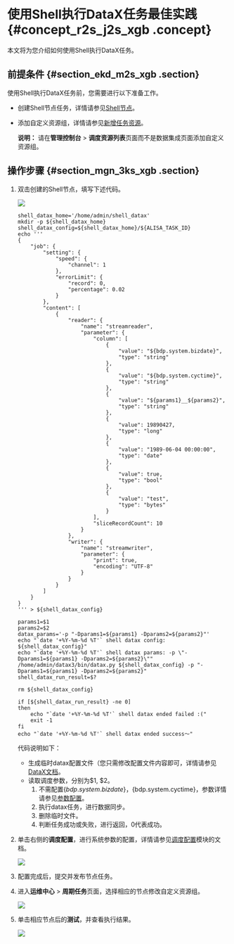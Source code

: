 # 使用Shell执行DataX任务最佳实践 {#concept_r2s_j2s_xgb .concept}

本文将为您介绍如何使用Shell执行DataX任务。

## 前提条件 {#section_ekd_m2s_xgb .section}

使用Shell执行DataX任务前，您需要进行以下准备工作。

-   创建Shell节点任务，详情请参见[Shell节点](cn.zh-CN/使用指南/数据开发/节点类型/SHELL节点.md#)。
-   添加自定义资源组，详情请参见[新增任务资源](cn.zh-CN/使用指南/数据集成/常见配置/新增任务资源.md#)。

    **说明：** 请在**管理控制台** \> **调度资源列表**页面而不是数据集成页面添加自定义资源组。


## 操作步骤 {#section_mgn_3ks_xgb .section}

1.  双击创建的Shell节点，填写下述代码。

    ![](http://static-aliyun-doc.oss-cn-hangzhou.aliyuncs.com/assets/img/132473/155123854239667_zh-CN.png)

    ```
    shell_datax_home='/home/admin/shell_datax'
    mkdir -p ${shell_datax_home}
    shell_datax_config=${shell_datax_home}/${ALISA_TASK_ID}
    echo '''
    {
        "job": {
            "setting": {
                "speed": {
                    "channel": 1
                },
                "errorLimit": {
                    "record": 0,
                    "percentage": 0.02
                }
            },
            "content": [
                {
                    "reader": {
                        "name": "streamreader",
                        "parameter": {
                            "column": [
                                {
                                    "value": "${bdp.system.bizdate}",
                                    "type": "string"
                                },
                                {
                                    "value": "${bdp.system.cyctime}",
                                    "type": "string"
                                },
                                {
                                    "value": "${params1}__${params2}",
                                    "type": "string"
                                },
                                {
                                    "value": 19890427,
                                    "type": "long"
                                },
                                {
                                    "value": "1989-06-04 00:00:00",
                                    "type": "date"
                                },
                                {
                                    "value": true,
                                    "type": "bool"
                                },
                                {
                                    "value": "test",
                                    "type": "bytes"
                                }
                            ],
                            "sliceRecordCount": 10
                        }
                    },
                    "writer": {
                        "name": "streamwriter",
                        "parameter": {
                            "print": true,
                            "encoding": "UTF-8"
                        }
                    }
                }
            ]
        }
    }
    ''' > ${shell_datax_config}
    
    params1=$1
    params2=$2
    datax_params='-p "-Dparams1=${params1} -Dparams2=${params2}"'
    echo "`date '+%Y-%m-%d %T'` shell datax config: ${shell_datax_config}"
    echo "`date '+%Y-%m-%d %T'` shell datax params: -p \"-Dparams1=${params1} -Dparams2=${params2}\""
    /home/admin/datax3/bin/datax.py ${shell_datax_config} -p "-Dparams1=${params1} -Dparams2=${params2}"
    shell_datax_run_result=$?
    
    rm ${shell_datax_config}
    
    if [${shell_datax_run_result} -ne 0]
    then
        echo "`date '+%Y-%m-%d %T'` shell datax ended failed :("
        exit -1
    fi
    echo "`date '+%Y-%m-%d %T'` shell datax ended success～"
    ```

    代码说明如下：

    -   生成临时datax配置文件（您只需修改配置文件内容即可，详情请参见[DataX文档](https://github.com/alibaba/DataX)。
    -   读取调度参数，分别为$1, $2。
        1.  不需配置$\{bdp.system.bizdate\}，$\{bdp.system.cyctime\}，参数详情请参见[参数配置](cn.zh-CN/使用指南/数据开发/调度配置/参数配置.md#)。
        2.  执行datax任务，进行数据同步。
        3.  删除临时文件。
        4.  判断任务成功或失败，进行返回，0代表成功。
2.  单击右侧的**调度配置**，进行系统参数的配置，详情请参见[调度配置](cn.zh-CN/使用指南/数据开发/调度配置/基本属性.md#)模块的文档。

    ![](http://static-aliyun-doc.oss-cn-hangzhou.aliyuncs.com/assets/img/132473/155123854239669_zh-CN.png)

3.  配置完成后，提交并发布节点任务。
4.  进入**运维中心** \> **周期任务**页面，选择相应的节点修改自定义资源组。

    ![](http://static-aliyun-doc.oss-cn-hangzhou.aliyuncs.com/assets/img/132473/155123854239679_zh-CN.png)

5.  单击相应节点后的**测试**，并查看执行结果。

    ![](http://static-aliyun-doc.oss-cn-hangzhou.aliyuncs.com/assets/img/132473/155123854239680_zh-CN.png)


